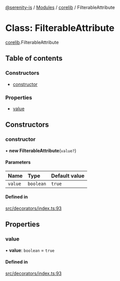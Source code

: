 [@serenity-is](../README.md) / [Modules](../modules.md) / [corelib](../modules/corelib.md) / FilterableAttribute

# Class: FilterableAttribute

[corelib](../modules/corelib.md).FilterableAttribute

## Table of contents

### Constructors

- [constructor](corelib.FilterableAttribute.md#constructor)

### Properties

- [value](corelib.FilterableAttribute.md#value)

## Constructors

### constructor

• **new FilterableAttribute**(`value?`)

#### Parameters

| Name | Type | Default value |
| :------ | :------ | :------ |
| `value` | `boolean` | `true` |

#### Defined in

[src/decorators/index.ts:93](https://github.com/serenity-is/serenity/blob/master/packages/corelib/src/decorators/index.ts#L93)

## Properties

### value

• **value**: `boolean` = `true`

#### Defined in

[src/decorators/index.ts:93](https://github.com/serenity-is/serenity/blob/master/packages/corelib/src/decorators/index.ts#L93)

